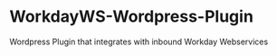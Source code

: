WorkdayWS-Wordpress-Plugin
==========================

Wordpress Plugin that integrates with inbound Workday Webservices
